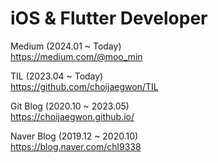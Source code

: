 # iOS & Flutter Developer  

Medium (2024.01 ~ Today)   
https://medium.com/@moo_min

TIL (2023.04 ~ Today)   
https://github.com/choijaegwon/TIL  

Git Blog (2020.10 ~ 2023.05)  
https://choijaegwon.github.io/  

Naver Blog (2019.12 ~ 2020.10)    
https://blog.naver.com/chl9338  
